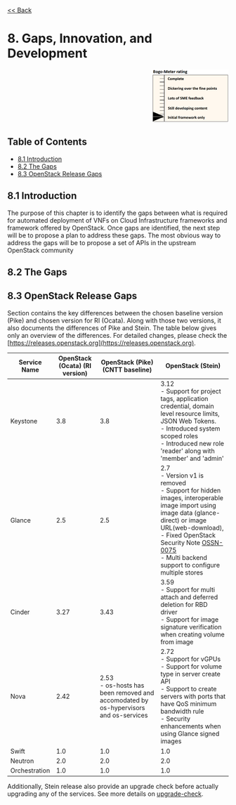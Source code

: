 [<< Back](../../openstack)

# 8. Gaps, Innovation, and Development
<p align="right"><img src="../figures/bogo_ifo.png" alt="scope" title="Scope" width="35%"/></p>

## Table of Contents
* [8.1 Introduction](#8.1)
* [8.2 The Gaps](#8.2)
* [8.3 OpenStack Release Gaps](#8.3)

<a name="8.1"></a>
## 8.1 Introduction
The purpose of this chapter is to identify the gaps between what is required for automated deployment of VNFs on Cloud Infrastructure frameworks and framework offered by OpenStack. 
Once gaps are identified, the next step will be to propose a plan to address these gaps. 
The most obvious way to address the gaps will be to propose a set of APIs in the upstream OpenStack community

<a name="8.2"></a>
## 8.2 The Gaps


<a name="8.3"></a>
## 8.3 OpenStack Release Gaps
Section contains the key differences between the chosen baseline version (Pike) and chosen version for RI (Ocata).
Along with those two versions, it also documents the differences of Pike and Stein. The table below gives only an
overview of the differences. For detailed changes, please check the
[https://releases.openstack.org](https://releases.openstack.org).

| Service Name | OpenStack (Ocata) (RI version) | OpenStack (Pike) (CNTT baseline) | OpenStack (Stein) |
| --- | --- | --- | --- |
| Keystone | 3.8 | 3.8 | 3.12<br>- Support for project tags, application credential, domain level resource limits, JSON Web Tokens.<br> - Introduced system scoped roles<br> - Introduced new role 'reader' along with 'member' and 'admin' |
| Glance | 2.5 | 2.5 | 2.7<br>- Version v1 is removed<br>- Support for hidden images, interoperable image import using image data (glance-direct) or image URL(web-download), <br>- Fixed OpenStack Security Note [OSSN-0075](https://wiki.openstack.org/wiki/OSSN/OSSN-0075)<br>- Multi backend support to configure multiple stores|
| Cinder | 3.27 | 3.43 | 3.59<br>- Support for multi attach and deferred deletion for RBD driver<br>- Support for image signature verification when creating volume from image |
| Nova | 2.42 | 2.53<br>- os-hosts has been removed and accomodated by os-hypervisors and os-services<br> | 2.72<br>- Support for vGPUs<br>- Support for volume type in server create API<br>- Support to create servers with ports that have QoS minimum bandwidth rule<br>- Security enhancements when using Glance signed images |
| Swift | 1.0 | 1.0 | 1.0 |
| Neutron | 2.0 | 2.0 | 2.0 |
| Orchestration | 1.0 | 1.0 | 1.0 |

Additionally, Stein release also provide an upgrade check before actually upgrading any of the services. 
See more details on [upgrade-check](https://governance.openstack.org/tc/goals/selected/stein/upgrade-checkers.html).

